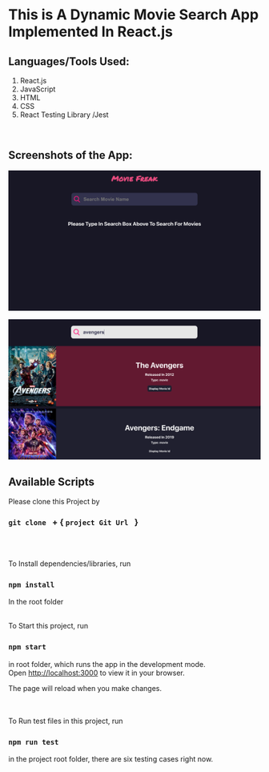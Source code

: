 # This is A Dynamic Movie Search App Implemented In React.js

## Languages/Tools Used:

1. React.js
2. JavaScript
3. HTML
4. CSS
5. React Testing Library /Jest

<br>

## Screenshots of the App:

![](https://github.com/97-Jeffrey/Movie-Search/blob/master/Doc/Screen%20Shot%202022-05-18%20at%203.06.55%20PM.png?raw=true)

![](https://github.com/97-Jeffrey/Movie-Search/blob/master/Doc/Screen%20Shot%202022-05-18%20at%203.07.52%20PM.png?raw=true)

## Available Scripts

Please clone this Project by

### `git clone ` + { `project Git Url ` }

<br>
<br>

To Install dependencies/libraries, run

### `npm install`

In the root folder
<br>
<br>

To Start this project, run

### `npm start`

in root folder, which runs the app in the development mode.\
Open [http://localhost:3000](http://localhost:3000) to view it in your browser.

The page will reload when you make changes.

<br>
<br>
To Run test files in this project,  run

### `npm run test`

in the project root folder, there are six testing cases right now.
